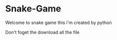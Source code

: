 # Snake-Game
Welcome to snake game this i'm created by python

Don't foget the download all the file 



